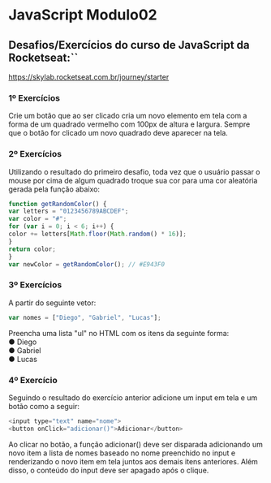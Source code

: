 # JavaScript Modulo02
## Desafios/Exercícios do curso de JavaScript da Rocketseat:``
https://skylab.rocketseat.com.br/journey/starter  

### 1º Exercícios
Crie um botão que ao ser clicado cria um novo elemento em tela com a forma de um quadrado
vermelho com 100px de altura e largura. Sempre que o botão for clicado um novo quadrado deve
aparecer na tela.

### 2º Exercícios
Utilizando o resultado do primeiro desafio, toda vez que o usuário passar o mouse por cima de
algum quadrado troque sua cor para uma cor aleatória gerada pela função abaixo:
```js
function getRandomColor() {
var letters = "0123456789ABCDEF";
var color = "#";
for (var i = 0; i < 6; i++) {
color += letters[Math.floor(Math.random() * 16)];
}
return color;
}
var newColor = getRandomColor(); // #E943F0
``` 

### 3º Exercícios
A partir do seguinte vetor:  
```js
var nomes = ["Diego", "Gabriel", "Lucas"];
````  
Preencha uma lista "ul" no HTML com os itens da seguinte forma:  
● Diego  
● Gabriel  
● Lucas  

### 4º Exercício
Seguindo o resultado do exercício anterior adicione um input em tela e um botão como a seguir:     
```js
<input type="text" name="nome">
<button onClick="adicionar()">Adicionar</button>
``` 
Ao clicar no botão, a função adicionar() deve ser disparada adicionando um novo item a lista de nomes baseado no nome preenchido no input e renderizando o novo item em tela juntos aos demais itens anteriores. Além disso, o conteúdo do input deve ser apagado após o clique.
